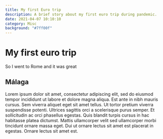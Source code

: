 ```yaml
---
title: My first Euro trip
description: A brief story about my first euro trip during pandemic.
date: 2021-04-07 10:10:10
category: Misc
background: "#7ff00f"
---
```


# My first euro trip

So I went to Rome and it was great

## Málaga

Lorem ipsum dolor sit amet, consectetur adipiscing elit, sed do eiusmod tempor incididunt ut labore et dolore magna aliqua. Est ante in nibh mauris cursus. Sem viverra aliquet eget sit amet tellus. Ut tortor pretium viverra suspendisse potenti. Ultrices sagittis orci a scelerisque purus semper. Et sollicitudin ac orci phasellus egestas. Quis blandit turpis cursus in hac habitasse platea dictumst. Mattis ullamcorper velit sed ullamcorper morbi tincidunt ornare massa eget. Dui ut ornare lectus sit amet est placerat in egestas. Ornare lectus sit amet est.
